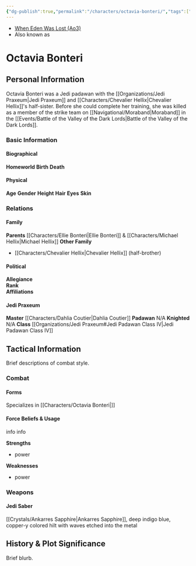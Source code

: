 ```yaml
---
{"dg-publish":true,"permalink":"/characters/octavia-bonteri/","tags":["jedi","jedipraxeum","jedipadawan","newjediorder","formvii","classiv","forcesensitive","unfinished","character"],"dgHomeLink":false}
---
```


- [When Eden Was Lost (Ao3)](https://archiveofourown.org/works/19334440/chapters/45992584)
- Also known as 

# Octavia Bonteri
>

## Personal Information
Octavia Bonteri was a Jedi padawan with the [[Organizations/Jedi Praxeum\|Jedi Praxeum]] and [[Characters/Chevalier Hellix\|Chevalier Hellix]]'s half-sister. Before she could complete her training, she was killed as a member of the strike team on [[Navigational/Moraband\|Moraband]] in the [[Events/Battle of the Valley of the Dark Lords\|Battle of the Valley of the Dark Lords]]. 

### Basic Information

#### Biographical
**Homeworld** 
**Birth** 
**Death** 

#### Physical
**Age** 
**Gender** 
**Height** 
**Hair** 
**Eyes** 
**Skin** 

### Relations

#### Family
**Parents** [[Characters/Ellie Bonteri\|Ellie Bonteri]] & [[Characters/Michael Hellix\|Michael Hellix]]
**Other Family**
- [[Characters/Chevalier Hellix\|Chevalier Hellix]] (half-brother)

#### Political
**Allegiance**  
**Rank**  
**Affiliations**  

#### Jedi Praxeum
**Master** [[Characters/Dahlia Coutier\|Dahlia Coutier]]
**Padawan** N/A
**Knighted** N/A
**Class** [[Organizations/Jedi Praxeum#Jedi Padawan Class IV\|Jedi Padawan Class IV]]

## Tactical Information
Brief descriptions of combat style.

### Combat

#### Forms
Specializes in [[Characters/Octavia Bonteri\|]] 

#### Force Beliefs & Usage
info info 

**Strengths**
- power

**Weaknesses**
- power

### Weapons

#### Jedi Saber
[[Crystals/Ankarres Sapphire\|Ankarres Sapphire]], deep indigo blue, copper-y colored hilt with waves etched into the metal 

## History & Plot Significance
Brief blurb.